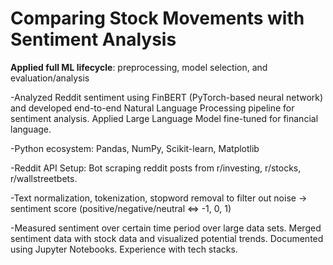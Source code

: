 # Comparing Stock Movements with Sentiment Analysis
**Applied full ML lifecycle**: preprocessing, model selection, and evaluation/analysis

-Analyzed Reddit sentiment using FinBERT (PyTorch-based neural network) and developed end-to-end Natural Language Processing pipeline for sentiment analysis. Applied Large Language Model fine-tuned for financial language.

-Python ecosystem: Pandas, NumPy, Scikit-learn, Matplotlib

-Reddit API Setup: Bot scraping reddit posts from r/investing, r/stocks, r/wallstreetbets.

-Text normalization, tokenization, stopword removal to filter out noise -> sentiment score (positive/negative/neutral <=> -1, 0, 1)

-Measured sentiment over certain time period over large data sets. Merged sentiment data with stock data and visualized potential trends. Documented using Jupyter Notebooks. Experience with tech stacks.
